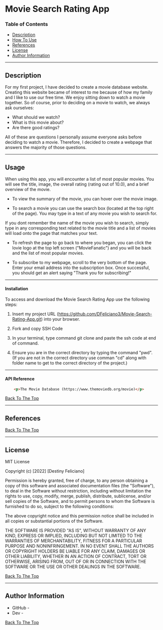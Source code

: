 # Movie Search Rating App

### Table of Contents 

- [Description](#description)
- [How To Use](#how-to-use)
- [References](#references)
- [License](#license)
- [Author Information](#author-information)

---

## Description 

For my first project, I have decided to create a movie database website. Creating this website became of interest to me because of how my family and I like to use our free time. We enjoy sitting down to watch a movie together. So of course, prior to deciding on a movie to watch, we always ask ourselves: 
 - What should we watch?
 - What is this movie about?
 - Are there good ratings?

All of these are questions I personally assume everyone asks before deciding to watch a movie. Therefore, I decided to create a webpage that answers the majority of those questions. 

---

## Usage 

When using this app, you will encounter a list of most popular movies. You will see the title, image, the overall rating (rating out of 10.0), and a brief overview of the movie. 

- To view the summary of the movie, you can hover over the movie image. 

- To search a movie you can use the search box (located at the top right of the page). You may type in a text of any movie you wish to search for. 

If you dont remember the name of the movie you wish to search, simply type in any corresponding text related to the movie title and a list of movies will load onto the page that matches your text. 

- To refresh the page to go back to where you began, you can click the lovie logo at the top left screen ("MovieFanatic") and you will be back and the list of most popular movies. 

- To subscribe to my webpage, scroll to the very bottom of the page. Enter your email address into the subscription box. Once successful, you should get an alert saying "Thank you for subscribing!"

---

#### Installation 

To access and download the Movie Search Rating App use the following steps: 

1. Insert my project URL (https://github.com/DFeliciano3/Movie-Search-Rating-App.git) into your browser. 

2. Fork and copy SSH Code

3. In your terminal, type command git clone and paste the ssh code at end of command. 

4. Ensure you are in the correct directory by typing the command "pwd". (If you are not in the correct directory use comman "cd" along with folder name to get to the correct directory of the project.)

---

#### API Reference 

```html
    <p>The Movie Database (https://www.themoviedb.org/movie)</p>
```

[Back To The Top](#movie-search-rating-app)

---

## References
[Back To The Top](#movie-search-rating-app)

---

## License  

MIT License

Copyright (c) [2022] [Destiny Feliciano]

Permission is hereby granted, free of charge, to any person obtaining a copy
of this software and associated documentation files (the "Software"), to deal
in the Software without restriction, including without limitation the rights
to use, copy, modify, merge, publish, distribute, sublicense, and/or sell
copies of the Software, and to permit persons to whom the Software is
furnished to do so, subject to the following conditions:

The above copyright notice and this permission notice shall be included in all
copies or substantial portions of the Software.

THE SOFTWARE IS PROVIDED "AS IS", WITHOUT WARRANTY OF ANY KIND, EXPRESS OR
IMPLIED, INCLUDING BUT NOT LIMITED TO THE WARRANTIES OF MERCHANTABILITY,
FITNESS FOR A PARTICULAR PURPOSE AND NONINFRINGEMENT. IN NO EVENT SHALL THE
AUTHORS OR COPYRIGHT HOLDERS BE LIABLE FOR ANY CLAIM, DAMAGES OR OTHER
LIABILITY, WHETHER IN AN ACTION OF CONTRACT, TORT OR OTHERWISE, ARISING FROM,
OUT OF OR IN CONNECTION WITH THE SOFTWARE OR THE USE OR OTHER DEALINGS IN THE
SOFTWARE.

[Back To The Top](#movie-search-rating-app)

---

## Author Information

- GitHub - 
- Dev -

[Back To The Top](#movie-search-rating-app)
